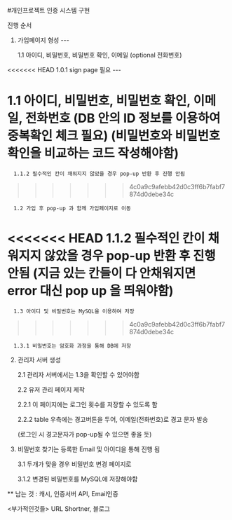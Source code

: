 #개인프로젝트 인증 시스템 구현

진행 순서

1. 가입페이지 형성 --- 

      1.1 아이디, 비밀번호, 비밀번호 확인, 이메일 (optional 전화번호)

<<<<<<< HEAD
1.0.1 sign page 필요 ---


1.1 아이디, 비밀번호, 비밀번호 확인, 이메일, 전화번호 
(DB 안의 ID 정보를 이용하여 중복확인 체크 필요)
(비밀번호와 비밀번호 확인을 비교하는 코드 작성해야함)
=======
      1.1.2 필수적인 칸이 채워지지 않았을 경우 pop-up 반환 후 진행 안됨
>>>>>>> 4c0a9c9afebb42d0c3ff6b7fabf7874d0debe34c

      1.2 가입 후 pop-up 과 함께 가입페이지로 이동

<<<<<<< HEAD
1.1.2 필수적인 칸이 채워지지 않았을 경우 pop-up 반환 후 진행 안됨
(지금 있는 칸들이 다 안채워지면 error 대신 pop up 을 띄워야함)
=======
      1.3 아이디 및 비밀번호는 MySQL을 이용하여 저장
>>>>>>> 4c0a9c9afebb42d0c3ff6b7fabf7874d0debe34c

      1.3.1 비밀번호는 암호화 과정을 통해 DB에 저장



2. 관리자 서버 생성

      2.1 관리자 서버에서는 1.3을 확인할 수 있어야함

      2.2 유저 관리 페이지 제작 

      2.2.1 이 페이지에는 로그인 횟수를 저장할 수 있도록 함

      2.2.2 table 우측에는 경고버튼을 두어, 이메일(전화번호)로 경고 문자 발송
      
      (로그인 시 경고문자가 pop-up될 수 있으면 좋을 듯)

3. 비밀번호 찾기는 등록한 Email 및 아이디을 통해 진행 됨

      3.1 두개가 맞을 경우 비밀번호 변경 페이지로

      3.1.2 변경된 비밀번호를 MySQL에 저장해야함



** 남는 것 : 캐시, 인증서버 API, Email인증


<부가적인것들> URL Shortner, 블로그


